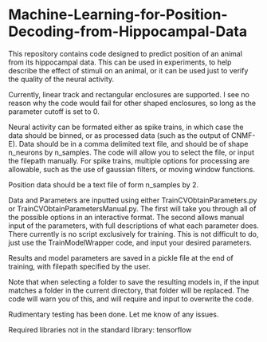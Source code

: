 # Machine-Learning-for-Position-Decoding-from-Hippocampal-Data
This repository contains code designed to predict position of an animal from its hippocampal data. This can be used in experiments, to help describe the effect of stimuli on an animal, or it can be used just to verify the quality of the neural activity.

Currently, linear track and rectangular enclosures are supported. I see no reason why the code would fail for other shaped enclosures, so long as the parameter cutoff is set to 0.

Neural activity can be formated either as spike trains, in which case the data should be binned, or as processed data (such as the output of CNMF-E). Data should be in a comma delimited text file, and should be of shape n_neurons by n_samples. The code will allow you to select the file, or input the filepath manually. For spike trains, multiple options for processing are allowable, such as the use of gaussian filters, or moving window functions.

Position data should be a text file of form n_samples by 2. 


Data and Parameters are inputted using either TrainCVObtainParameters.py or TrainCVObtainParametersManual.py. The first will take you through all of the possible options in an interactive format. The second allows manual input of the parameters, with full descriptions of what each parameter does. There currently is no script exclusively for training. This is not difficult to do, just use the TrainModelWrapper code, and input your desired parameters. 

Results and model parameters are saved in a pickle file at the end of training, with filepath specified by the user.

Note that when selecting a folder to save the resulting models in, if the input matches a folder in the current directory, that folder will be replaced. The code will warn you of this, and will require and input to overwrite the code.



Rudimentary testing has been done. Let me know of any issues.

Required libraries not in the standard library: tensorflow 

